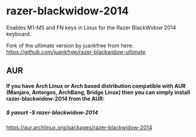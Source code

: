 # razer-blackwidow-2014
Enables M1-M5 and FN keys in Linux for the Razer BlackWidow 2014 keyboard.

Fork of the ultimate version by juankfree from here:
https://github.com/juankfree/razer-blackwidow-ultimate

## AUR

#### If you have Arch Linux or Arch based distribution compatible with AUR (Manjaro, Antergos, ArchBang, Bridge Linux) then you can simply install razer-blackwidow-2014 from the AUR:

##### $ yaourt -S razer-blackwidow-2014

https://aur.archlinux.org/packages/razer-blackwidow-2014
